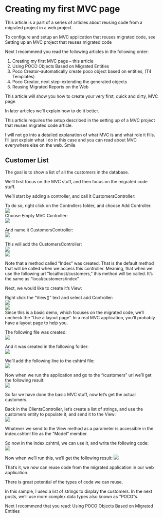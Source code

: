 ﻿# Creating my first MVC page

This article is a part of a series of articles about reusing code from a migrated project in a web project.

To configure and setup an MVC application that reuses migrated code, see Setting up an MVC project that reuses migrated code

Next I recommend you read the following articles in the following order:

1. Creating my first MVC page – this article
2. Using POCO Objects Based on Migrated Entities
3. Poco Creator–automatically create poco object based on entities, (T4 Templates)
4. Poco Creator, next step–extending the generated objects
5. Reusing Migrated Reports on the Web

This article will show you how to create your very first, quick and dirty, MVC page.

In later articles we’ll explain how to do it better.

This article requires the setup described in the setting up of a MVC project that reuses migrated code article.

I will not go into a detailed explanation of what MVC is and what role it fills. I’ll just explain what I do in this case and you can read about MVC everywhere else on the web. Smile

## Customer List

The goal is to show a list of all the customers in the database.

We’ll first focus on the MVC stuff, and then focus on the migrated code stuff.

We’ll start by adding a controller, and call it CustomersController:

To do so, right click on the Controllers folder, and choose Add Controller.  
![](Add_new_controller.png)  
Choose Empty MVC Controller:  
![](Add_new_MVC.png)  

And name it CustomersController:  
![](Add_new_MVC_name.png)

This will add the CustomersController:  
![](CustomersController_add.png)  
![](controllers_code.png)

Note that a method called “Index” was created. That is the default method that will be called when we access this controller. Meaning, that when we use the following url “localhost/customers,” this method will be called. It’s the same as “local/customers/index”.

Next, we would like to create it’s View:

Right click the “View()” text and select add Controller:  
![](add_view.png)  
![](add_view1.png)  
Since this is a basic demo, which focuses on the migrated code, we’ll uncheck the “Use a layout page”. In a real MVC application, you’ll probably have a layout page to help you.

The following file was created:  
![](MVC_source.png)  

And it was created in the following folder:  
![](add_view_vs.png)

We’ll add the following line to the cshtml file:  
![](CustomersController_source.png)  

Now when we run the application and go to the “/customers” url we’ll get the following result:  
![](CustomersController_browser.png)  

So far we have done the basic MVC stuff, now let’s get the actual customers.

Back in the ClientsController, let’s create a list of strings, and use the customers entity to populate it, and send it to the View:  
![](ActionResult_index3.png)  

Whatever we send to the View method as a parameter is accessible in the index.cshtml file as the “Model” member.

So now in the index.cshtml, we can use it, and write the following code:  
![](MVC_source1.png) 

Now when we’ll run this, we’ll get the following result:
![](CustomersController_browser1.png)

That’s it, we now can reuse code from the migrated application in our web application.

There is great potential of the types of code we can reuse.

In this sample, I used a list of strings to display the customers. In the next posts, we’ll use more complex data types also known as “POCO”s.

Next I recommend that you read: Using POCO Objects Based on Migrated Entities